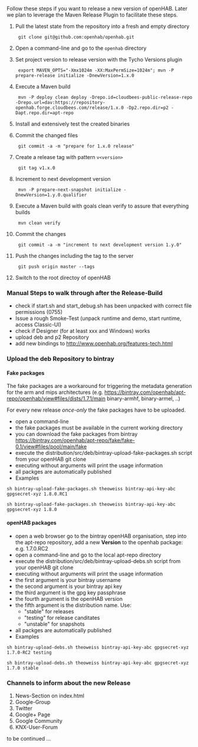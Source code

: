 Follow these steps if you want to release a new version of openHAB. Later we plan to leverage the Maven Release Plugin to facilitate these steps.

1. Pull the latest state from the repository into a fresh and empty directory

        git clone git@github.com:openhab/openhab.git
1. Open a command-line and go to the `openhab` directory
1. Set project version to release version with the Tycho Versions plugin

        export MAVEN_OPTS="-Xmx1024m -XX:MaxPermSize=1024m"; mvn -P prepare-release initialize -DnewVersion=1.x.0
1. Execute a Maven build

        mvn -P deploy clean deploy -Drepo.id=cloudbees-public-release-repo -Drepo.url=dav:https://repository-openhab.forge.cloudbees.com/release/1.x.0 -Dp2.repo.dir=p2 -Dapt.repo.dir=apt-repo
1. Install and extensively test the created binaries
1. Commit the changed files

        git commit -a -m "prepare for 1.x.0 release"
1. Create a release tag with pattern `v<version>`

        git tag v1.x.0
1. Increment to next development version

        mvn -P prepare-next-snapshot initialize -DnewVersion=1.y.0.qualifier
1. Execute a Maven build with goals clean verify to assure that everything builds

        mvn clean verify
1. Commit the changes

        git commit -a -m "increment to next development version 1.y.0"
1. Push the changes including the tag to the server

        git push origin master --tags
1. Switch to the root directoy of openHAB

### Manual Steps to walk through after the Release-Build

* check if start.sh and start_debug.sh has been unpacked with correct file permissions (0755)
* Issue a rough Smoke-Test (unpack runtime and demo, start runtime, access Classic-UI)
* check if Designer (for at least xxx and Windows) works
* upload deb and p2 Repository
* add new bindings to http://www.openhab.org/features-tech.html

### Upload the deb Repository to bintray
#### Fake packages
The fake packages are a workaround for triggering the metadata generation
for the arm and mips architectures (e.g. https://bintray.com/openhab/apt-repo/openhab/view#files/dists/1.7.1/main binary-armhf, binary-armel, ..)

For every new release *once-only* the fake packages have to be uploaded.
* open a command-line 
* the fake packages must be available in the current working directory
* you can download the fake packages from bintray https://bintray.com/openhab/apt-repo/fake/fake-0.1/view#files/pool/main/fake
* execute the distribution/src/deb/bintray-upload-fake-packages.sh script from your openHAB git clone
* executing without arguments will print the usage information
* all packges are automatically published
* Examples
```
sh bintray-upload-fake-packages.sh theoweiss bintray-api-key-abc gpgsecret-xyz 1.8.0.RC1
```
```
sh bintray-upload-fake-packages.sh theoweiss bintray-api-key-abc gpgsecret-xyz 1.8.0
```

#### openHAB packages
* open a web browser go to the bintray openHAB organisation, step into the apt-repo repository, add a new __Version__ to the openhab package: e.g. 1.7.0.RC2
* open a command-line and go to the local apt-repo directory
* execute the distribution/src/deb/bintray-upload-debs.sh script from your openHAB git clone
* executing without arguments will print the usage information
 * the first argument is your bintray username
 * the second argument is your bintray api key
 * the third argument is the gpg key passphrase
 * the fourth argument is the openHAB version
 * the fifth argument is the distribution name. Use:
   * "stable" for releases
   * "testing" for release canditates
   * "unstable" for snapshots
* all packges are automatically published
 * Examples
```
sh bintray-upload-debs.sh theoweiss bintray-api-key-abc gpgsecret-xyz 1.7.0-RC2 testing
```
```
sh bintray-upload-debs.sh theoweiss bintray-api-key-abc gpgsecret-xyz 1.7.0 stable
```

### Channels to inform about the new Release

1. News-Section on index.html
1. Google-Group
1. Twitter
1. Google+ Page
1. Google Community
1. KNX-User-Forum

to be continued …